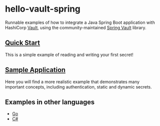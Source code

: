 # hello-vault-spring

Runnable examples of how to integrate a Java Spring Boot application with HashiCorp
[Vault](https://www.vaultproject.io/), using the community-maintained [Spring Vault](https://spring.io/projects/spring-vault) library.

## [Quick Start](./quick-start/)

This is a simple example of reading and writing your first secret!

## [Sample Application](./sample-app/)

Here you will find a more realistic example that demonstrates many important
concepts, including authentication, static and dynamic secrets.

## Examples in other languages

- [Go](https://github.com/hashicorp/hello-vault-go)
- [C#](https://github.com/hashicorp/hello-vault-dotnet)